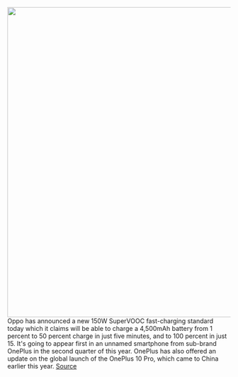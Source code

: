 <img src='https://cdn.vox-cdn.com/thumbor/GxlzViT3YgC-y4d5uC6jXUaOjDE=/0x0:1920x1280/1200x800/filters:focal(807x487:1113x793)/cdn.vox-cdn.com/uploads/chorus_image/image/70559765/150W_SUPERVOOC_with_BHE.0.jpg' width='700px' /><br/>
Oppo has announced a new 150W SuperVOOC fast-charging standard today which it claims will be able to charge a 4,500mAh battery from 1 percent to 50 percent charge in just five minutes, and to 100 percent in just 15. It's going to appear first in an unnamed smartphone from sub-brand OnePlus in the second quarter of this year. OnePlus has also offered an update on the global launch of the OnePlus 10 Pro, which came to China earlier this year.
<a href='https://www.theverge.com/2022/2/28/22950729/150w-supervooc-charging-oneplus-q2-2022-10-pro-global-launch-date'> Source <a/>